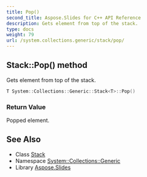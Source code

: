 ```yaml
---
title: Pop()
second_title: Aspose.Slides for C++ API Reference
description: Gets element from top of the stack.
type: docs
weight: 79
url: /system.collections.generic/stack/pop/
---
```

## Stack::Pop() method


Gets element from top of the stack.

```cpp
T System::Collections::Generic::Stack<T>::Pop()
```


### Return Value

Popped element.

## See Also

* Class [Stack](../)
* Namespace [System::Collections::Generic](../../)
* Library [Aspose.Slides](../../../)